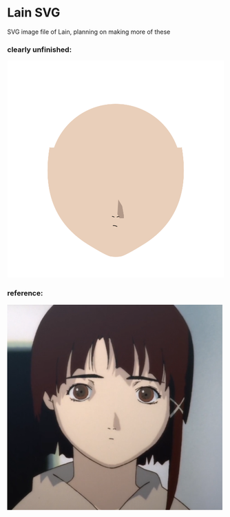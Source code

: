# Lain SVG

SVG image file of Lain, planning on making more of these

### clearly unfinished:
![unfinished Lain face](https://raw.githubusercontent.com/Zilezia/lain-svg/main/lain_sim_stair.svg)

### reference:
<img src='wharlain.png' width='500px'/>

